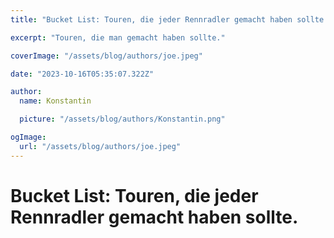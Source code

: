 ```yaml
---
title: "Bucket List: Touren, die jeder Rennradler gemacht haben sollte."

excerpt: "Touren, die man gemacht haben sollte."

coverImage: "/assets/blog/authors/joe.jpeg"

date: "2023-10-16T05:35:07.322Z"

author:
  name: Konstantin

  picture: "/assets/blog/authors/Konstantin.png"

ogImage:
  url: "/assets/blog/authors/joe.jpeg"
---
```


# Bucket List: Touren, die jeder Rennradler gemacht haben sollte.
